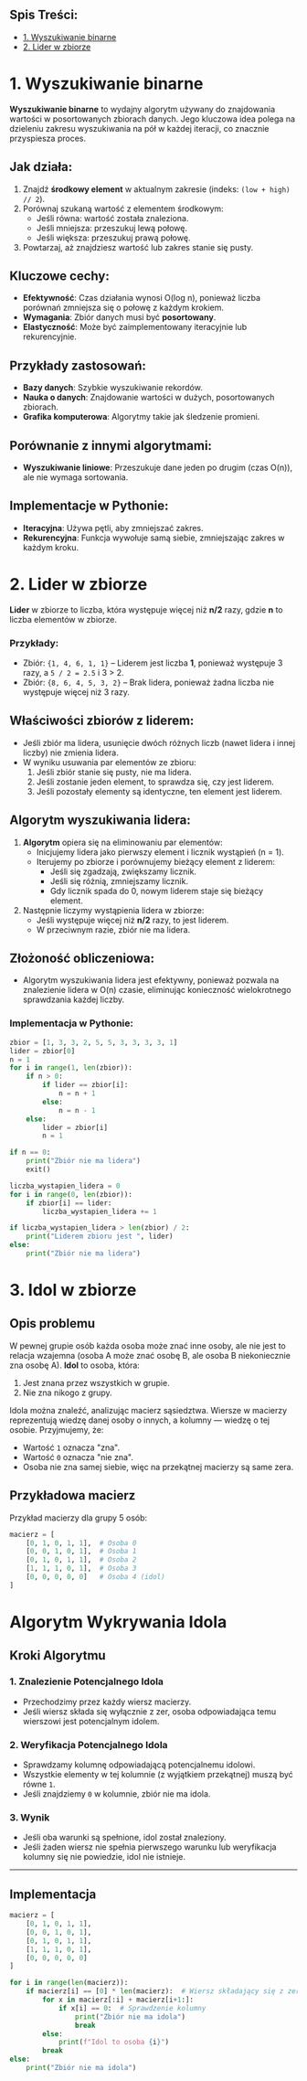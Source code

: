 ## Spis Treści:
- [1. Wyszukiwanie binarne](#wyszukiwanie-binarne)
- [2. Lider w zbiorze](#2.-Lider-w-zbiorze)



# 1. Wyszukiwanie binarne

**Wyszukiwanie binarne** to wydajny algorytm używany do znajdowania wartości w posortowanych zbiorach danych. Jego kluczowa idea polega na dzieleniu zakresu wyszukiwania na pół w każdej iteracji, co znacznie przyspiesza proces.

## Jak działa:

1. Znajdź **środkowy element** w aktualnym zakresie (indeks: `(low + high) // 2`).
2. Porównaj szukaną wartość z elementem środkowym:
   - Jeśli równa: wartość została znaleziona.
   - Jeśli mniejsza: przeszukuj lewą połowę.
   - Jeśli większa: przeszukuj prawą połowę.
3. Powtarzaj, aż znajdziesz wartość lub zakres stanie się pusty.

## Kluczowe cechy:
- **Efektywność**: Czas działania wynosi O(log n), ponieważ liczba porównań zmniejsza się o połowę z każdym krokiem.
- **Wymagania**: Zbiór danych musi być **posortowany**.
- **Elastyczność**: Może być zaimplementowany iteracyjnie lub rekurencyjnie.

## Przykłady zastosowań:
- **Bazy danych**: Szybkie wyszukiwanie rekordów.
- **Nauka o danych**: Znajdowanie wartości w dużych, posortowanych zbiorach.
- **Grafika komputerowa**: Algorytmy takie jak śledzenie promieni.

## Porównanie z innymi algorytmami:
- **Wyszukiwanie liniowe**: Przeszukuje dane jeden po drugim (czas O(n)), ale nie wymaga sortowania.

## Implementacje w Pythonie:
- **Iteracyjna**: Używa pętli, aby zmniejszać zakres.
- **Rekurencyjna**: Funkcja wywołuje samą siebie, zmniejszając zakres w każdym kroku.


# 2. Lider w zbiorze

**Lider** w zbiorze to liczba, która występuje więcej niż **n/2** razy, gdzie **n** to liczba elementów w zbiorze. 

### Przykłady:
- Zbiór: `{1, 4, 6, 1, 1}` – Liderem jest liczba **1**, ponieważ występuje 3 razy, a `5 / 2 = 2.5` i 3 > 2.
- Zbiór: `{8, 6, 4, 5, 3, 2}` – Brak lidera, ponieważ żadna liczba nie występuje więcej niż 3 razy.

## Właściwości zbiorów z liderem:
- Jeśli zbiór ma lidera, usunięcie dwóch różnych liczb (nawet lidera i innej liczby) nie zmienia lidera.
- W wyniku usuwania par elementów ze zbioru:
  1. Jeśli zbiór stanie się pusty, nie ma lidera.
  2. Jeśli zostanie jeden element, to sprawdza się, czy jest liderem.
  3. Jeśli pozostały elementy są identyczne, ten element jest liderem.

## Algorytm wyszukiwania lidera:
1. **Algorytm** opiera się na eliminowaniu par elementów:
   - Inicjujemy lidera jako pierwszy element i licznik wystąpień (n = 1).
   - Iterujemy po zbiorze i porównujemy bieżący element z liderem:
     - Jeśli się zgadzają, zwiększamy licznik.
     - Jeśli się różnią, zmniejszamy licznik.
     - Gdy licznik spada do 0, nowym liderem staje się bieżący element.
2. Następnie liczymy wystąpienia lidera w zbiorze:
   - Jeśli występuje więcej niż **n/2** razy, to jest liderem.
   - W przeciwnym razie, zbiór nie ma lidera.
  
## Złożoność obliczeniowa:
- Algorytm wyszukiwania lidera jest efektywny, ponieważ pozwala na znalezienie lidera w O(n) czasie, eliminując konieczność wielokrotnego sprawdzania każdej liczby.

### Implementacja w Pythonie:

```python
zbior = [1, 3, 3, 2, 5, 5, 3, 3, 3, 3, 1]
lider = zbior[0]
n = 1
for i in range(1, len(zbior)):
    if n > 0:
        if lider == zbior[i]:
            n = n + 1
        else:
            n = n - 1
    else:
        lider = zbior[i]
        n = 1

if n == 0:
    print("Zbiór nie ma lidera")
    exit()

liczba_wystapien_lidera = 0
for i in range(0, len(zbior)):
    if zbior[i] == lider:
        liczba_wystapien_lidera += 1

if liczba_wystapien_lidera > len(zbior) / 2:
    print("Liderem zbioru jest ", lider)
else:
    print("Zbiór nie ma lidera")
```


# 3. Idol w zbiorze

## Opis problemu
W pewnej grupie osób każda osoba może znać inne osoby, ale nie jest to relacja wzajemna (osoba A może znać osobę B, ale osoba B niekoniecznie zna osobę A). **Idol** to osoba, która:
1. Jest znana przez wszystkich w grupie.
2. Nie zna nikogo z grupy.

Idola można znaleźć, analizując macierz sąsiedztwa. Wiersze w macierzy reprezentują wiedzę danej osoby o innych, a kolumny — wiedzę o tej osobie. Przyjmujemy, że:
- Wartość `1` oznacza "zna".
- Wartość `0` oznacza "nie zna".
- Osoba nie zna samej siebie, więc na przekątnej macierzy są same zera.

## Przykładowa macierz
Przykład macierzy dla grupy 5 osób:
```python
macierz = [
    [0, 1, 0, 1, 1],  # Osoba 0
    [0, 0, 1, 0, 1],  # Osoba 1
    [0, 1, 0, 1, 1],  # Osoba 2
    [1, 1, 1, 0, 1],  # Osoba 3
    [0, 0, 0, 0, 0]   # Osoba 4 (idol)
]
```

# Algorytm Wykrywania Idola

## Kroki Algorytmu

### 1. Znalezienie Potencjalnego Idola
- Przechodzimy przez każdy wiersz macierzy.
- Jeśli wiersz składa się wyłącznie z zer, osoba odpowiadająca temu wierszowi jest potencjalnym idolem.

### 2. Weryfikacja Potencjalnego Idola
- Sprawdzamy kolumnę odpowiadającą potencjalnemu idolowi.
- Wszystkie elementy w tej kolumnie (z wyjątkiem przekątnej) muszą być równe `1`.
- Jeśli znajdziemy `0` w kolumnie, zbiór nie ma idola.

### 3. Wynik
- Jeśli oba warunki są spełnione, idol został znaleziony.
- Jeśli żaden wiersz nie spełnia pierwszego warunku lub weryfikacja kolumny się nie powiedzie, idol nie istnieje.

---

## Implementacja

```python
macierz = [
    [0, 1, 0, 1, 1],
    [0, 0, 1, 0, 1],
    [0, 1, 0, 1, 1],
    [1, 1, 1, 0, 1],
    [0, 0, 0, 0, 0]
]

for i in range(len(macierz)):
    if macierz[i] == [0] * len(macierz):  # Wiersz składający się z zer
        for x in macierz[:i] + macierz[i+1:]:
            if x[i] == 0:  # Sprawdzenie kolumny
                print("Zbiór nie ma idola")
                break
        else:
            print(f"Idol to osoba {i}")
        break
else:
    print("Zbiór nie ma idola")
```
